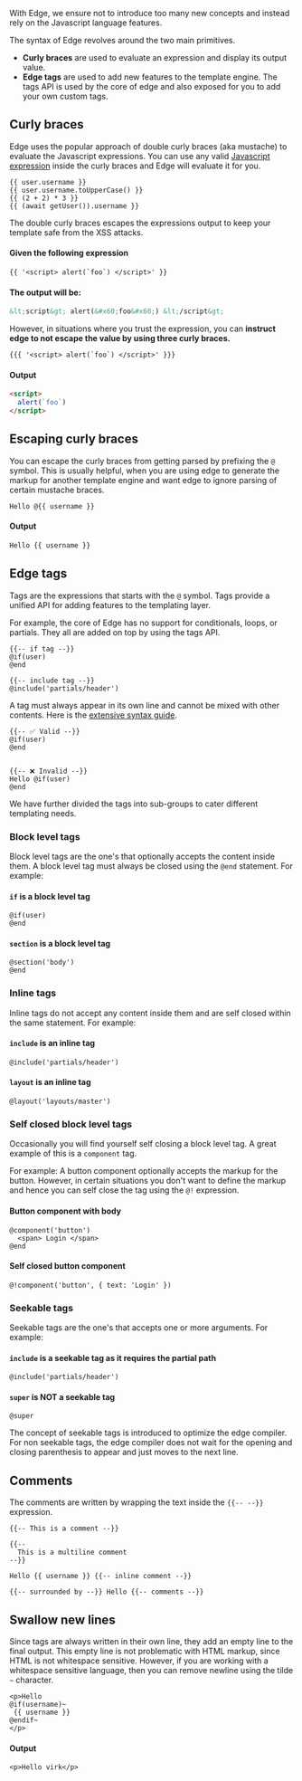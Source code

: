 With Edge, we ensure not to introduce too many new concepts and instead rely on the Javascript language features.

The syntax of Edge revolves around the two main primitives.

- **Curly braces** are used to evaluate an expression and display its output value.
- **Edge tags** are used to add new features to the template engine. The tags API is used by the core of edge and also exposed for you to add your own custom tags.

## Curly braces

Edge uses the popular approach of double curly braces (aka mustache) to evaluate the Javascript expressions. You can use any valid [Javascript expression](https://developer.mozilla.org/en-US/docs/Web/JavaScript/Guide/Expressions_and_Operators#expressions) inside the curly braces and Edge will evaluate it for you.

```edge
{{ user.username }}
{{ user.username.toUpperCase() }}
{{ (2 + 2) * 3 }}
{{ (await getUser()).username }}
```

The double curly braces escapes the expressions output to keep your template safe from the XSS attacks.

#### Given the following expression

```edge
{{ '<script> alert(`foo`) </script>' }}
```

#### The output will be:

```html
&lt;script&gt; alert(&#x60;foo&#x60;) &lt;/script&gt;
```

However, in situations where you trust the expression, you can **instruct edge to not escape the value by using three curly braces.**

```edge
{{{ '<script> alert(`foo`) </script>' }}}
```

#### Output

```html
<script>
  alert(`foo`)
</script>
```

## Escaping curly braces

You can escape the curly braces from getting parsed by prefixing the `@` symbol. This is usually helpful, when you are using edge to generate the markup for another template engine and want edge to ignore parsing of certain mustache braces.

```edge
Hello @{{ username }}
```

#### Output

```html
Hello {{ username }}
```

## Edge tags

Tags are the expressions that starts with the `@` symbol. Tags provide a unified API for adding features to the templating layer.

For example, the core of Edge has no support for conditionals, loops, or partials. They all are added on top by using the tags API.

```edge
{{-- if tag --}}
@if(user)
@end

{{-- include tag --}}
@include('partials/header')
```

A tag must always appear in its own line and cannot be mixed with other contents. Here is the [extensive syntax guide](https://github.com/edge-js/syntax).

```edge
{{-- ✅ Valid --}}
@if(user)
@end


{{-- ❌ Invalid --}}
Hello @if(user)
@end
```

We have further divided the tags into sub-groups to cater different templating needs.

### Block level tags

Block level tags are the one's that optionally accepts the content inside them. A block level tag must always be closed using the `@end` statement. For example:

#### `if` is a block level tag

```edge
@if(user)
@end
```

#### `section` is a block level tag

```edge
@section('body')
@end
```

### Inline tags

Inline tags do not accept any content inside them and are self closed within the same statement. For example:

#### `include` is an inline tag

```edge
@include('partials/header')
```

#### `layout` is an inline tag

```edge
@layout('layouts/master')
```

### Self closed block level tags

Occasionally you will find yourself self closing a block level tag. A great example of this is a `component` tag.

For example: A button component optionally accepts the markup for the button. However, in certain situations you don't want to define the markup and hence you can self close the tag using the `@!` expression.

#### Button component with body

```edge
@component('button')
  <span> Login </span>
@end
```

#### Self closed button component

```edge
@!component('button', { text: 'Login' })
```

### Seekable tags

Seekable tags are the one's that accepts one or more arguments. For example:

#### `include` is a seekable tag as it requires the partial path

```edge
@include('partials/header')
```

#### `super` is NOT a seekable tag

```edge
@super
```

The concept of seekable tags is introduced to optimize the edge compiler. For non seekable tags, the edge compiler does not wait for the opening and closing parenthesis to appear and just moves to the next line.

## Comments

The comments are written by wrapping the text inside the `{{-- --}}` expression.

```edge
{{-- This is a comment --}}

{{--
  This is a multiline comment
--}}

Hello {{ username }} {{-- inline comment --}}

{{-- surrounded by --}} Hello {{-- comments --}}
```

## Swallow new lines

Since tags are always written in their own line, they add an empty line to the final output. This empty line is not problematic with HTML markup, since HTML is not whitespace sensitive. However, if you are working with a whitespace sensitive language, then you can remove newline using the tilde `~` character.

```edge
<p>Hello
@if(username)~
 {{ username }}
@endif~
</p>
```

#### Output

```
<p>Hello virk</p>
```
